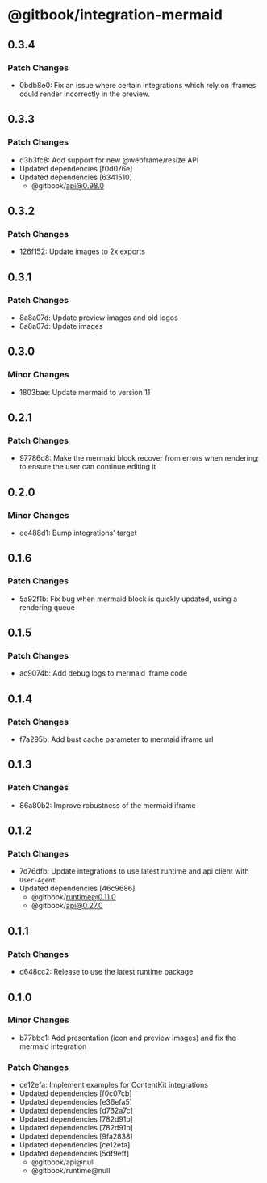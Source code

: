 # @gitbook/integration-mermaid

## 0.3.4

### Patch Changes

- 0bdb8e0: Fix an issue where certain integrations which rely on iframes could render incorrectly in the preview.

## 0.3.3

### Patch Changes

- d3b3fc8: Add support for new @webframe/resize API
- Updated dependencies [f0d076e]
- Updated dependencies [6341510]
    - @gitbook/api@0.98.0

## 0.3.2

### Patch Changes

- 126f152: Update images to 2x exports

## 0.3.1

### Patch Changes

- 8a8a07d: Update preview images and old logos
- 8a8a07d: Update images

## 0.3.0

### Minor Changes

- 1803bae: Update mermaid to version 11

## 0.2.1

### Patch Changes

- 97786d8: Make the mermaid block recover from errors when rendering; to ensure the user can continue editing it

## 0.2.0

### Minor Changes

- ee488d1: Bump integrations' target

## 0.1.6

### Patch Changes

- 5a92f1b: Fix bug when mermaid block is quickly updated, using a rendering queue

## 0.1.5

### Patch Changes

- ac9074b: Add debug logs to mermaid iframe code

## 0.1.4

### Patch Changes

- f7a295b: Add bust cache parameter to mermaid iframe url

## 0.1.3

### Patch Changes

- 86a80b2: Improve robustness of the mermaid iframe

## 0.1.2

### Patch Changes

- 7d76dfb: Update integrations to use latest runtime and api client with `User-Agent`
- Updated dependencies [46c9686]
    - @gitbook/runtime@0.11.0
    - @gitbook/api@0.27.0

## 0.1.1

### Patch Changes

- d648cc2: Release to use the latest runtime package

## 0.1.0

### Minor Changes

- b77bbc1: Add presentation (icon and preview images) and fix the mermaid integration

### Patch Changes

- ce12efa: Implement examples for ContentKit integrations
- Updated dependencies [f0c07cb]
- Updated dependencies [e36efa5]
- Updated dependencies [d762a7c]
- Updated dependencies [782d91b]
- Updated dependencies [782d91b]
- Updated dependencies [9fa2838]
- Updated dependencies [ce12efa]
- Updated dependencies [5df9eff]
    - @gitbook/api@null
    - @gitbook/runtime@null
